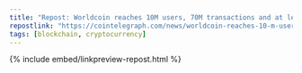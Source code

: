 ```yaml
---
title: "Repost: Worldcoin reaches 10M users, 70M transactions and at least 13 goats bought"
repostlink: "https://cointelegraph.com/news/worldcoin-reaches-10-m-users-70-m-transactions-dozen-goats-ubi"
tags: [blockchain, cryptocurrency]
---
```


{% include embed/linkpreview-repost.html %}
